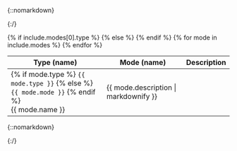 {::nomarkdown}<div class="table">{:/}

<table>
  <thead>
    <tr>
      {% if include.modes[0].type %}
      <th>Type (name)</th>
      {% else %}
      <th>Mode (name)</th>
      {% endif %}
      <th>Description</th>
    </tr>
  </thead>
  <tbody>
    {% for mode in include.modes %}
    <tr>
      <td>
        {% if mode.type %}
        <code>{{ mode.type }}</code>
        {% else %}
        <code>{{ mode.mode }}</code>
        {% endif %}
        <br/>
        {{ mode.name }}
      </td>
      <td>{{ mode.description | markdownify }}</td>
    </tr>
    {% endfor %}
  </tbody>
</table>

{::nomarkdown}</div>{:/}
